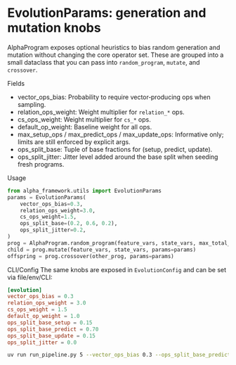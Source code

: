 EvolutionParams: generation and mutation knobs
================================================

AlphaProgram exposes optional heuristics to bias random generation and mutation
without changing the core operator set. These are grouped into a small
dataclass that you can pass into `random_program`, `mutate`, and `crossover`.

Fields
- vector_ops_bias: Probability to require vector‑producing ops when sampling.
- relation_ops_weight: Weight multiplier for `relation_*` ops.
- cs_ops_weight: Weight multiplier for `cs_*` ops.
- default_op_weight: Baseline weight for all ops.
- max_setup_ops / max_predict_ops / max_update_ops: Informative only; limits are still enforced by explicit args.
- ops_split_base: Tuple of base fractions for (setup, predict, update).
- ops_split_jitter: Jitter level added around the base split when seeding fresh programs.

Usage
```python
from alpha_framework.utils import EvolutionParams
params = EvolutionParams(
    vector_ops_bias=0.3,
    relation_ops_weight=3.0,
    cs_ops_weight=1.5,
    ops_split_base=(0.2, 0.6, 0.2),
    ops_split_jitter=0.2,
)
prog = AlphaProgram.random_program(feature_vars, state_vars, max_total_ops=32, params=params)
child = prog.mutate(feature_vars, state_vars, params=params)
offspring = prog.crossover(other_prog, params=params)
```

CLI/Config
The same knobs are exposed in `EvolutionConfig` and can be set via file/env/CLI:

```toml
[evolution]
vector_ops_bias = 0.3
relation_ops_weight = 3.0
cs_ops_weight = 1.5
default_op_weight = 1.0
ops_split_base_setup = 0.15
ops_split_base_predict = 0.70
ops_split_base_update = 0.15
ops_split_jitter = 0.0
```

```bash
uv run run_pipeline.py 5 --vector_ops_bias 0.3 --ops_split_base_predict 0.6
```

